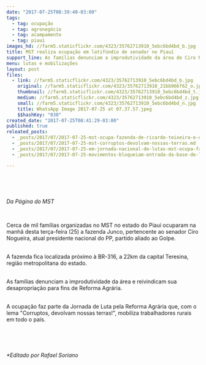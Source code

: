 ```yaml
---
date: "2017-07-25T08:39:40-03:00"
tags:
  - tag: ocupação
  - tag: agronegócio
  - tag: acampamento
  - tag: piaui
images_hd: //farm5.staticflickr.com/4323/35762713910_5ebc6bd4bd_b.jpg
title: MST realiza ocupação em latifúndio de senador no Piauí
support_line: As famílias denunciam a improdutividade da área de Ciro Nogueira e reivindicam sua desapropriação
menu: lutas e mobilizações
layout: post
files:
  - link: //farm5.staticflickr.com/4323/35762713910_5ebc6bd4bd_b.jpg
    original: //farm5.staticflickr.com/4323/35762713910_21bb966f62_o.jpg
    thumbnail: //farm5.staticflickr.com/4323/35762713910_5ebc6bd4bd_t.jpg
    medium: //farm5.staticflickr.com/4323/35762713910_5ebc6bd4bd_z.jpg
    small: //farm5.staticflickr.com/4323/35762713910_5ebc6bd4bd_n.jpg
    title: WhatsApp Image 2017-07-25 at 07.37.57.jpeg
    $$hashKey: "030"
created_date: "2017-07-25T08:41:29-03:00"
published: true
releated_posts:
  - _posts/2017/07/2017-07-25-mst-ocupa-fazenda-de-ricardo-teixeira-e-denuncia-promiscuidade-e-corrupcao-que-atinge-ate-a-globo.md
  - _posts/2017/07/2017-07-25-mst-corruptos-devolvam-nossas-terras.md
  - _posts/2017/07/2017-07-25-em-jornada-nacional-de-lutas-mst-ocupa-fazenda-de-ministro-blairo-maggi.md
  - _posts/2017/07/2017-07-25-movimentos-bloqueiam-entrada-da-base-de-lancamento-de-alcantara-no-maranhao.md

---
```

<p>&nbsp;</p>

<p>&nbsp;</p>

<p><em>Da P&aacute;gina do MST</em></p>

<p>&nbsp;</p>

<p>Cerca de mil fam&iacute;lias organizadas no MST no estado do Piau&iacute; ocuparam na manh&atilde; desta ter&ccedil;a-feira (25) a fazenda Junco, pertencente ao senador Ciro Nogueira, atual presidente nacional do PP, partido aliado ao Golpe.</p>

<p><br />
A fazenda fica localizada pr&oacute;ximo &agrave; BR-316, a 22km da capital Teresina, regi&atilde;o metropolitana do estado.</p>

<p><br />
As fam&iacute;lias denunciam a improdutividade da &aacute;rea e reivindicam sua desapropria&ccedil;&atilde;o para fins de Reforma Agr&aacute;ria.</p>

<p><br />
A ocupa&ccedil;&atilde;o faz parte da Jornada de Luta pela Reforma Agr&aacute;ria que, com o lema &quot;Corruptos, devolvam nossas terras!&quot;, mobiliza trabalhadores rurais em todo o pa&iacute;s.</p>

<p>&nbsp;</p>

<p>&nbsp;</p>

<p><em>*Editado por Rafael Soriano</em></p>
